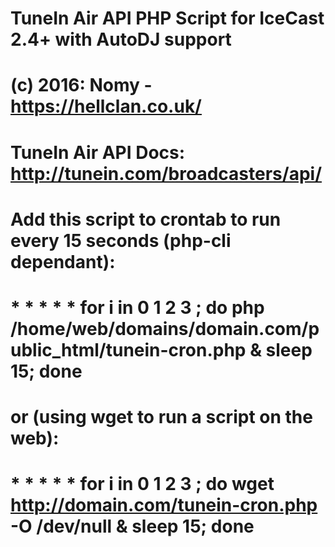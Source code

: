 # TuneIn Air API PHP Script for IceCast 2.4+ with AutoDJ support
# (c) 2016: Nomy - https://hellclan.co.uk/

# TuneIn Air API Docs: http://tunein.com/broadcasters/api/

# Add this script to crontab to run every 15 seconds (php-cli dependant):
# * * * * * for i in 0 1 2 3 ; do php /home/web/domains/domain.com/public_html/tunein-cron.php & sleep 15; done
# or (using wget to run a script on the web):
# * * * * * for i in 0 1 2 3 ; do wget http://domain.com/tunein-cron.php -O /dev/null & sleep 15; done
